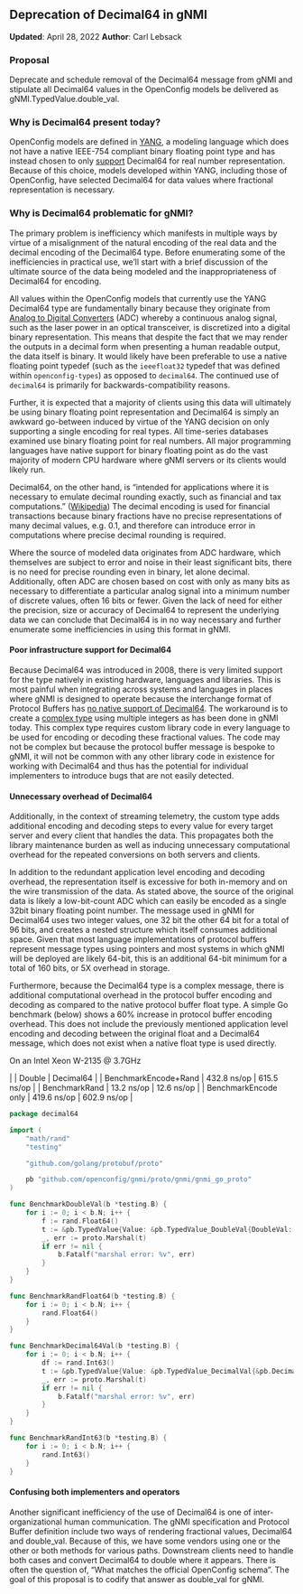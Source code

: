 ## Deprecation of Decimal64 in gNMI

**Updated**: April 28, 2022
**Author**: Carl Lebsack

### Proposal

Deprecate and schedule removal of the Decimal64 message from gNMI and stipulate
all Decimal64 values in the OpenConfig models be delivered as
gNMI.TypedValue.double_val.

### Why is Decimal64 present today?

OpenConfig models are defined in [YANG](https://tools.ietf.org/html/rfc6020), a
modeling language which does not have a native IEEE-754 compliant binary
floating point type and has instead chosen to only
[support](https://tools.ietf.org/html/rfc6020#section-9.3) Decimal64 for real
number representation. Because of this choice, models developed within YANG,
including those of OpenConfig, have selected Decimal64 for data values where
fractional representation is necessary.

### Why is Decimal64 problematic for gNMI?

The primary problem is inefficiency which manifests in multiple ways by virtue
of a misalignment of the natural encoding of the real data and the decimal
encoding of the Decimal64 type. Before enumerating some of the inefficiencies in
practical use, we’ll start with a brief discussion of the ultimate source of the
data being modeled and the inappropriateness of Decimal64 for encoding.

All values within the OpenConfig models that currently use the YANG Decimal64 type are
fundamentally binary because they originate from
[Analog to Digital Converters](https://en.wikipedia.org/wiki/Analog-to-digital_converter)
(ADC) whereby a continuous analog signal, such as the laser power in an optical
transceiver, is discretized into a digital binary representation. This means
that despite the fact that we may render the outputs in a decimal form when
presenting a human readable output, the data itself is binary. It would likely have been preferable to use a native floating point typedef (such as the `ieeefloat32` typedef that was defined within `openconfig-types`) as opposed to `decimal64`. The continued use of `decimal64` is primarily for backwards-compatibility reasons.

Further, it is expected that a majority of clients using this data will
ultimately be using binary floating point representation and Decimal64 is simply
an awkward go-between induced by virtue of the YANG decision on only supporting
a single encoding for real types.  All time-series databases examined use binary
floating point for real numbers.  All major programming languages have native
support for binary floating point as do the vast majority of modern CPU hardware
where gNMI servers or its clients would likely run.

Decimal64, on the other hand, is “intended for applications where it is
necessary to emulate decimal rounding exactly, such as financial and tax computations.”
([Wikipedia](https://en.wikipedia.org/wiki/Decimal64_floating-point_format)) The
decimal encoding is used for financial transactions because binary fractions
have no precise representations of many decimal values, e.g. 0.1, and therefore
can introduce error in computations where precise decimal rounding is required.

Where the source of modeled data originates from ADC hardware, which
themselves are subject to error and noise in their least significant bits, there
is no need for precise rounding even in binary, let alone decimal.
Additionally, often ADC are chosen based on cost with only as many bits as
necessary to differentiate a particular analog signal into a minimum number of
discrete values, often 16 bits or fewer. Given the lack of need for either the
precision, size or accuracy of Decimal64 to represent the underlying data we can
conclude that Decimal64 is in no way necessary and further enumerate some
inefficiencies in using this format in gNMI.

#### Poor infrastructure support for Decimal64

Because Decimal64 was introduced in 2008, there is very limited support for the
type natively in existing hardware, languages and libraries.  This is most
painful when integrating across systems and languages in places where gNMI is
designed to operate because the interchange format of Protocol Buffers has
[no native support of Decimal64](https://developers.google.com/protocol-buffers/docs/proto3#scalar).
The workaround is to create a [complex type](https://github.com/openconfig/gnmi/blob/master/proto/gnmi/gnmi.proto#L186)
using multiple integers as has been done in gNMI today.  This complex type
requires custom library code in every language to be used for encoding or
decoding these fractional values.  The code may not be complex but because the
protocol buffer message is bespoke to gNMI, it will not be common with any other
library code in existence for working with Decimal64 and thus has the potential
for individual implementers to introduce bugs that are not easily detected.

#### Unnecessary overhead of Decimal64

Additionally, in the context of streaming telemetry, the custom type adds
additional encoding and decoding steps to every value for every target server
and every client that handles the data. This propagates both the library
maintenance burden as well as inducing unnecessary computational overhead for
the repeated conversions on both servers and clients.

In addition to the redundant application level encoding and decoding overhead,
the representation itself is excessive for both in-memory and on the wire
transmission of the data.  As stated above, the source of the original data is
likely a low-bit-count ADC which can easily be encoded as a single 32bit binary
floating point number.  The message used in gNMI for Decimal64 uses two integer
values, one 32 bit the other 64 bit for a total of 96 bits, and creates a nested
structure which itself consumes additional space.  Given that most language
implementations of protocol buffers represent message types using pointers and
most systems in which gNMI will be deployed are likely 64-bit, this is an
additional 64-bit minimum for a total of 160 bits, or 5X overhead in storage.

Furthermore, because the Decimal64 type is a complex message, there is
additional computational overhead in the protocol buffer encoding and decoding
as compared to the native protocol buffer float type. A simple Go benchmark
(below) shows a 60% increase in protocol buffer encoding overhead.  This does
not include the previously mentioned application level encoding and decoding
between the original float and a Decimal64 message, which does not exist when a
native float type is used directly.

On an Intel Xeon W-2135 @ 3.7GHz

|                      | Double      | Decimal64   |
| BenchmarkEncode+Rand | 432.8 ns/op | 615.5 ns/op |
| BenchmarkRand        | 13.2 ns/op  | 12.6  ns/op |
| BenchmarkEncode only | 419.6 ns/op | 602.9 ns/op |

```go
package decimal64

import (
	"math/rand"
	"testing"

	"github.com/golang/protobuf/proto"

	pb "github.com/openconfig/gnmi/proto/gnmi/gnmi_go_proto"
)

func BenchmarkDoubleVal(b *testing.B) {
	for i := 0; i < b.N; i++ {
		f := rand.Float64()
		t := &pb.TypedValue{Value: &pb.TypedValue_DoubleVal{DoubleVal: f}}
		_, err := proto.Marshal(t)
		if err != nil {
			b.Fatalf("marshal error: %v", err)
		}
	}
}

func BenchmarkRandFloat64(b *testing.B) {
	for i := 0; i < b.N; i++ {
		rand.Float64()
	}
}

func BenchmarkDecimal64Val(b *testing.B) {
	for i := 0; i < b.N; i++ {
		df := rand.Int63()
		t := &pb.TypedValue{Value: &pb.TypedValue_DecimalVal{&pb.Decimal64{Digits: df, Precision: 5}}}
		_, err := proto.Marshal(t)
		if err != nil {
			b.Fatalf("marshal error: %v", err)
		}
	}
}

func BenchmarkRandInt63(b *testing.B) {
	for i := 0; i < b.N; i++ {
		rand.Int63()
	}
}
```

#### Confusing both implementers and operators

Another significant inefficiency of the use of Decimal64 is one of inter-
organizational human communication. The gNMI specification and Protocol Buffer
definition include two ways of rendering fractional values, Decimal64 and
double_val.  Because of this, we have some vendors using one or the other or both
methods for various paths.  Downstream clients need to handle both cases and
convert Decimal64 to double where it appears.  There is often the question of,
“What matches the official OpenConfig schema”.  The goal of this proposal is to
codify that answer as double_val for gNMI.
